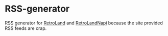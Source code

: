 # RSS-generator

RSS generator for [RetroLand](https://retro.land "Retro Land Main") and [RetroLandNapi](https://retro.land/napi-retro "Retro Land Napi") because the site provided RSS feeds are crap.
